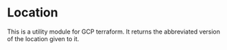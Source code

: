 # Location

This is a utility module for GCP terraform.
It returns the abbreviated version of the location given to it.
